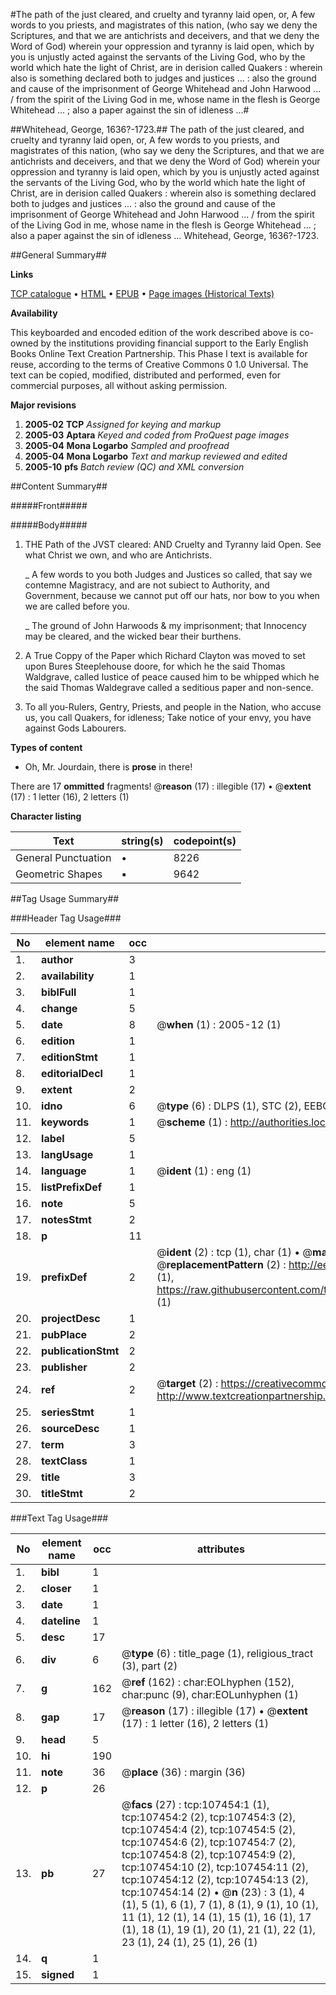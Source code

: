 #The path of the just cleared, and cruelty and tyranny laid open, or, A few words to you priests, and magistrates of this nation, (who say we deny the Scriptures, and that we are antichrists and deceivers, and that we deny the Word of God) wherein your oppression and tyranny is laid open, which by you is unjustly acted against the servants of the Living God, who by the world which hate the light of Christ, are in derision called Quakers : wherein also is something declared both to judges and justices ... : also the ground and cause of the imprisonment of George Whitehead and John Harwood ... / from the spirit of the Living God in me, whose name in the flesh is George Whitehead ... ; also a paper against the sin of idleness ...#

##Whitehead, George, 1636?-1723.##
The path of the just cleared, and cruelty and tyranny laid open, or, A few words to you priests, and magistrates of this nation, (who say we deny the Scriptures, and that we are antichrists and deceivers, and that we deny the Word of God) wherein your oppression and tyranny is laid open, which by you is unjustly acted against the servants of the Living God, who by the world which hate the light of Christ, are in derision called Quakers : wherein also is something declared both to judges and justices ... : also the ground and cause of the imprisonment of George Whitehead and John Harwood ... / from the spirit of the Living God in me, whose name in the flesh is George Whitehead ... ; also a paper against the sin of idleness ...
Whitehead, George, 1636?-1723.

##General Summary##

**Links**

[TCP catalogue](http://www.ota.ox.ac.uk/tcp/)  • 
[HTML](http://tei.it.ox.ac.uk/tcp/Texts-HTML/free/A65/A65876.html)  • 
[EPUB](http://tei.it.ox.ac.uk/tcp/Texts-EPUB/free/A65/A65876.epub) • 
[Page images (Historical Texts)](https://data.historicaltexts.jisc.ac.uk/view?pubId=eebo-18391497e&pageId=eebo-18391497e-107454-1)

**Availability**

This keyboarded and encoded edition of the
	       work described above is co-owned by the institutions
	       providing financial support to the Early English Books
	       Online Text Creation Partnership. This Phase I text is
	       available for reuse, according to the terms of Creative
	       Commons 0 1.0 Universal. The text can be copied,
	       modified, distributed and performed, even for
	       commercial purposes, all without asking permission.

**Major revisions**

1. __2005-02__ __TCP__ *Assigned for keying and markup*
1. __2005-03__ __Aptara__ *Keyed and coded from ProQuest page images*
1. __2005-04__ __Mona Logarbo__ *Sampled and proofread*
1. __2005-04__ __Mona Logarbo__ *Text and markup reviewed and edited*
1. __2005-10__ __pfs__ *Batch review (QC) and XML conversion*

##Content Summary##

#####Front#####

#####Body#####

1. THE
Path of the JVST cleared:
AND
Cruelty and Tyranny laid Open.
See what Christ we own, and
who are Antichrists.

    _ A few words to you both Judges and Justices so called, that
say we contemne Magistracy, and are not subiect to Authority,
and Government, because we cannot put off our
hats, nor bow to you when we are called before you.

    _ The ground of John Harwoods & my imprisonment; that Innocency
may be cleared, and the wicked bear their
burthens.

1. A
True Coppy of the Paper which
Richard Clayton was moved
to set upon Bures Steeplehouse
doore, for which he the
said Thomas Waldgrave,
called Iustice of peace caused
him to be whipped which he
the said Thomas Waldegrave
called a seditious paper
and non-sence.

1. To all you-Rulers, Gentry,
Priests, and people in the Nation, who accuse us, you
call Quakers, for idleness; Take notice of your envy,
you have against Gods Labourers.

**Types of content**

  * Oh, Mr. Jourdain, there is **prose** in there!

There are 17 **ommitted** fragments! 
 @__reason__ (17) : illegible (17)  •  @__extent__ (17) : 1 letter (16), 2 letters (1)

**Character listing**


|Text|string(s)|codepoint(s)|
|---|---|---|
|General Punctuation|•|8226|
|Geometric Shapes|▪|9642|

##Tag Usage Summary##

###Header Tag Usage###

|No|element name|occ|attributes|
|---|---|---|---|
|1.|__author__|3||
|2.|__availability__|1||
|3.|__biblFull__|1||
|4.|__change__|5||
|5.|__date__|8| @__when__ (1) : 2005-12 (1)|
|6.|__edition__|1||
|7.|__editionStmt__|1||
|8.|__editorialDecl__|1||
|9.|__extent__|2||
|10.|__idno__|6| @__type__ (6) : DLPS (1), STC (2), EEBO-CITATION (1), OCLC (1), VID (1)|
|11.|__keywords__|1| @__scheme__ (1) : http://authorities.loc.gov/ (1)|
|12.|__label__|5||
|13.|__langUsage__|1||
|14.|__language__|1| @__ident__ (1) : eng (1)|
|15.|__listPrefixDef__|1||
|16.|__note__|5||
|17.|__notesStmt__|2||
|18.|__p__|11||
|19.|__prefixDef__|2| @__ident__ (2) : tcp (1), char (1)  •  @__matchPattern__ (2) : ([0-9\-]+):([0-9IVX]+) (1), (.+) (1)  •  @__replacementPattern__ (2) : http://eebo.chadwyck.com/downloadtiff?vid=$1&page=$2 (1), https://raw.githubusercontent.com/textcreationpartnership/Texts/master/tcpchars.xml#$1 (1)|
|20.|__projectDesc__|1||
|21.|__pubPlace__|2||
|22.|__publicationStmt__|2||
|23.|__publisher__|2||
|24.|__ref__|2| @__target__ (2) : https://creativecommons.org/publicdomain/zero/1.0/ (1), http://www.textcreationpartnership.org/docs/. (1)|
|25.|__seriesStmt__|1||
|26.|__sourceDesc__|1||
|27.|__term__|3||
|28.|__textClass__|1||
|29.|__title__|3||
|30.|__titleStmt__|2||


###Text Tag Usage###

|No|element name|occ|attributes|
|---|---|---|---|
|1.|__bibl__|1||
|2.|__closer__|1||
|3.|__date__|1||
|4.|__dateline__|1||
|5.|__desc__|17||
|6.|__div__|6| @__type__ (6) : title_page (1), religious_tract (3), part (2)|
|7.|__g__|162| @__ref__ (162) : char:EOLhyphen (152), char:punc (9), char:EOLunhyphen (1)|
|8.|__gap__|17| @__reason__ (17) : illegible (17)  •  @__extent__ (17) : 1 letter (16), 2 letters (1)|
|9.|__head__|5||
|10.|__hi__|190||
|11.|__note__|36| @__place__ (36) : margin (36)|
|12.|__p__|26||
|13.|__pb__|27| @__facs__ (27) : tcp:107454:1 (1), tcp:107454:2 (2), tcp:107454:3 (2), tcp:107454:4 (2), tcp:107454:5 (2), tcp:107454:6 (2), tcp:107454:7 (2), tcp:107454:8 (2), tcp:107454:9 (2), tcp:107454:10 (2), tcp:107454:11 (2), tcp:107454:12 (2), tcp:107454:13 (2), tcp:107454:14 (2)  •  @__n__ (23) : 3 (1), 4 (1), 5 (1), 6 (1), 7 (1), 8 (1), 9 (1), 10 (1), 11 (1), 12 (1), 14 (1), 15 (1), 16 (1), 17 (1), 18 (1), 19 (1), 20 (1), 21 (1), 22 (1), 23 (1), 24 (1), 25 (1), 26 (1)|
|14.|__q__|1||
|15.|__signed__|1||
